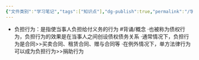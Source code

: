 ```yaml
---
{"文件类别":"学习笔记","tags":["知识点"],"dg-publish":true,"permalink":"/学习笔记/知识点cheese/负担行为/","dgPassFrontmatter":true}
---
```


- 负担行为：是指使当事人负担给付义务的行为 #背诵/概念 
·也被称为债权行为，负担行为的效果是在当事人之间创设债权债务关系
·通常情况下，负担行为是合同>>买卖合同、租赁合同、赠与合同等
·在例外情况下，单方法律行为可以成为负担行为>>捐助行为